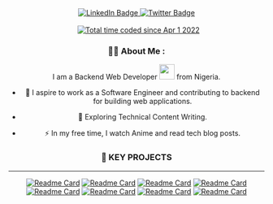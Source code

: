 <div id="header" align="center">
  <div id="badges">
 <a href="https://www.linkedin.com/in/ugobenjamin/">
    <img src="https://img.shields.io/badge/LinkedIn-blue?style=for-the-badge&logo=linkedin&logoColor=white" alt="LinkedIn Badge"/>
  </a> 
 <a href="https://twitter.com/code_benji">
    <img src="https://img.shields.io/badge/Twitter-blue?style=for-the-badge&logo=twitter&logoColor=white" alt="Twitter Badge"/>
  </a>
</div>
<br>

  <img src="https://komarev.com/ghpvc/?username=Benji918 &style=flat-square&color=blue" alt=""/>
  <img src="https://wakatime.com/badge/user/959b7910-df4f-43db-8577-468cee8fbaff.svg" alt=""/>
  <a href="https://wakatime.com/@959b7910-df4f-43db-8577-468cee8fbaff"><img src="https://wakatime.com/badge/user/959b7910-df4f-43db-8577-468cee8fbaff.svg" alt="Total time coded since Apr 1 2022" /></a>

### :woman_technologist: About Me :
  I am a Backend Web Developer <img src="https://media.giphy.com/media/WUlplcMpOCEmTGBtBW/giphy.gif" width="30"> from Nigeria.
  - :telescope: I aspire to work as a Software Engineer and contributing to backend for building web applications.

- :seedling: Exploring Technical Content Writing.

- :zap: In my free time, I watch Anime and read tech blog posts.
  
### 🔖 KEY PROJECTS
 ---
[![Readme Card](https://github-readme-stats.vercel.app/api/pin/?username=Benji918&repo=Movie-web-scrapper)](https://github.com/Benji918/Movie-web-scrapper) [![Readme Card](https://github-readme-stats.vercel.app/api/pin/?username=Benji918&repo=Python-typing-speed-test
)](https://github.com/Benji918/Python-typing-speed-test)
[![Readme Card](https://github-readme-stats.vercel.app/api/pin/?username=Benji918&repo=Python-Youtube-downloader)](https://github.com/Benji918/Python-Youtube-Downloader) 
[![Readme Card](https://github-readme-stats.vercel.app/api/pin/?username=Benji918&repo=Url-Shortner)](https://github.com/Benji918/Url-Shortner)
[![Readme Card](https://github-readme-stats.vercel.app/api/pin/?username=Benji918&repo=Entry-Management-System)](https://github.com/Benji918/Entry-Management-System)
[![Readme Card](https://github-readme-stats.vercel.app/api/pin/?username=Benji918&repo=coffee-website)](https://github.com/Benji918/coffee-website)
 [![Readme Card](https://github-readme-stats.vercel.app/api/pin/?username=Benji918&repo=Custom-API-based-websiite)](https://github.com/Benji918/Custom-API-based-website)
 [![Readme Card](https://github-readme-stats.vercel.app/api/pin/?username=Benji918&repo=weather-app-main)](https://github.com/Benji918/weather-app-main)  
</div>

